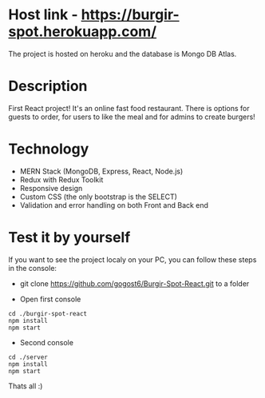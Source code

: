 # Host link - https://burgir-spot.herokuapp.com/

The project is hosted on heroku and the database is Mongo DB Atlas.

# Description

First React project! It's an online fast food restaurant.
There is options for guests to order, for users to like the meal and for admins to create burgers!

# Technology

* MERN Stack (MongoDB, Express, React, Node.js)
* Redux with Redux Toolkit
* Responsive design
* Custom CSS (the only bootstrap is the SELECT)
* Validation and error handling on both Front and Back end

# Test it by yourself

If you want to see the project localy on your PC, you can follow these steps in the console:

* git clone https://github.com/gogost6/Burgir-Spot-React.git to a folder

* Open first console
```
cd ./burgir-spot-react 
npm install
npm start
```

* Second console
```
cd ./server
npm install
npm start
```

Thats all :)